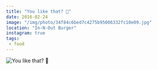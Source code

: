 ```yaml
---
title: "You like that? 🍔"
date: 2016-02-24
image: "/img/photo/34f84c6bed7c4275b95006332fc10e09.jpg"
location: "In-N-Out Burger"
instagram: true
tags:
 - food
---
```


![You like that? 🍔](/img/photo/34f84c6bed7c4275b95006332fc10e09.jpg)
